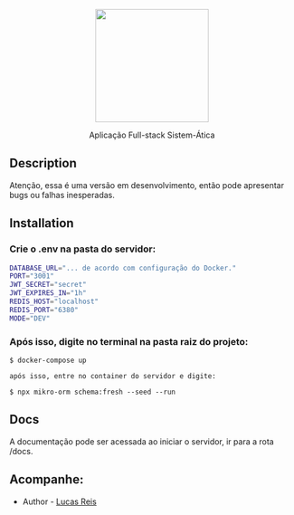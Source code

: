 <p align="center">
<img src="https://cdn.pixabay.com/photo/2020/07/08/17/05/gear-5384557_960_720.png" width="200" />
</p>

  <p align="center">Aplicação Full-stack Sistem-Ática</p>

## Description

Atenção, essa é uma versão em desenvolvimento, então pode apresentar bugs ou falhas inesperadas.

## Installation

### Crie o .env na pasta do servidor:
```bash
DATABASE_URL="... de acordo com configuração do Docker."
PORT="3001"
JWT_SECRET="secret"
JWT_EXPIRES_IN="1h"
REDIS_HOST="localhost"
REDIS_PORT="6380"
MODE="DEV"
```

### Após isso, digite no terminal na pasta raiz do projeto:
```
$ docker-compose up

após isso, entre no container do servidor e digite:

$ npx mikro-orm schema:fresh --seed --run
```


## Docs

A documentação pode ser acessada ao iniciar o servidor, ir para a rota /docs.

## Acompanhe:

- Author - [Lucas Reis](https://www.linkedin.com/in/lucasreis30/)

